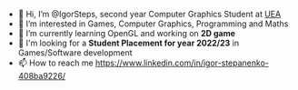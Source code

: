 - 👋 Hi, I’m @IgorSteps, second year Computer Graphics Student at [UEA](https://www.uea.ac.uk/)
- 👀 I’m interested in Games, Computer Graphics, Programming and Maths
- 🌱 I’m currently learning OpenGL and working on **2D game**
- 📍 I'm looking for a **Student Placement for year 2022/23** in Games/Software development
- 📫 How to reach me https://www.linkedin.com/in/igor-stepanenko-408ba9226/

<!---
IgorSteps/IgorSteps is a ✨ special ✨ repository because its `README.md` (this file) appears on your GitHub profile.
You can click the Preview link to take a look at your changes.
--->
